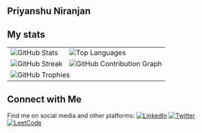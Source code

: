 ## Priyanshu Niranjan

## My stats
<!--  
<img alt="my stats" align="left" width="47%" src="https://github-readme-stats.vercel.app/api?username=Priyanshuosdbms"/>

<img alt="Top Languages" align="left" width="47%" src ="https://github-readme-stats.vercel.app/api/top-langs/?username=Priyanshuosdbms&layout=compact"/>

![GitHub Streak](https://github-readme-streak-stats.herokuapp.com/?user=Priyanshuosdbms&theme=dark)

-->

<!-- GitHub Stats -->
<table>
  <tr>
    <td>
      <img alt="GitHub Stats" src="https://github-readme-stats.vercel.app/api?username=Priyanshuosdbms" />
    </td>
    <td>
      <img alt="Top Languages" src="https://github-readme-stats.vercel.app/api/top-langs/?username=Priyanshuosdbms&layout=compact" />
    </td>
  </tr>
  <tr>
    <td>
      <img alt="GitHub Streak" src="https://github-readme-streak-stats.herokuapp.com/?user=Priyanshuosdbms&theme=dark" />
    </td>
    <td>
      <img alt="GitHub Contribution Graph" src="https://github-readme-stats.vercel.app/api?username=Priyanshuosdbms&show_icons=true&hide=prs,issues,contribs&hide_border=true&bg_color=ffffff00" />
    </td>
  </tr>
  <tr>
    <td colspan="2">
      <!-- GitHub Trophies -->
      <img alt="GitHub Trophies" src="https://github-profile-trophy.vercel.app/?username=Priyanshuosdbms" />
    </td>
  </tr>
</table>


## Connect with Me

Find me on social media and other platforms:
[![LinkedIn](https://img.shields.io/badge/LinkedIn-Profile-blue?style=for-the-badge&logo=linkedin&logoColor=white)](https://www.linkedin.com/in/priyanshu-niranjan-osdbms/)
[![Twitter](https://img.shields.io/badge/Twitter-Handle-blue?style=for-the-badge&logo=twitter&logoColor=white)](https://twitter.com/PRIYANSHUNIRA10/)
[![LeetCode](https://img.shields.io/badge/LeetCode-Visit%20Now-blue?style=for-the-badge&logo=leetcode&logoColor=white)](https://leetcode.com/PriyanshuNiranjan/)


<!--
**Priyanshuosdbms/Priyanshuosdbms** is a ✨ _special_ ✨ repository because its `README.md` (this file) appears on your GitHub profile.

Here are some ideas to get you started:

- 🔭 I’m currently working on ...
- 🌱 I’m currently learning ...
- 👯 I’m looking to collaborate on ...
- 🤔 I’m looking for help with ...
- 💬 Ask me about ...
- 📫 How to reach me: ...
- 😄 Pronouns: ...
- ⚡ Fun fact: ...
-->
